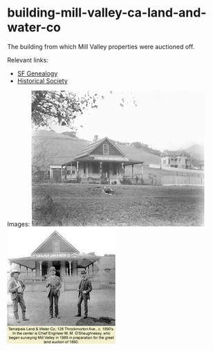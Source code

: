 # building-mill-valley-ca-land-and-water-co

The building from which Mill Valley properties were auctioned off.

Relevant links:
* [SF Genealogy](http://www.sfgenealogy.com/marin/ourtowns/ot_mv.htm)
* [Historical Society](https://www.mvhistory.org/history-of/history-of-homestead-valley/who-owns-the-streets/)

Images:
![Building](https://github.com/TimeWalkOrg/building-mill-valley-ca-land-and-water-co/blob/master/OTTamlandwater.gif)
![1890s](https://github.com/TimeWalkOrg/building-mill-valley-ca-land-and-water-co/blob/master/1890s-tlw.jpg)
